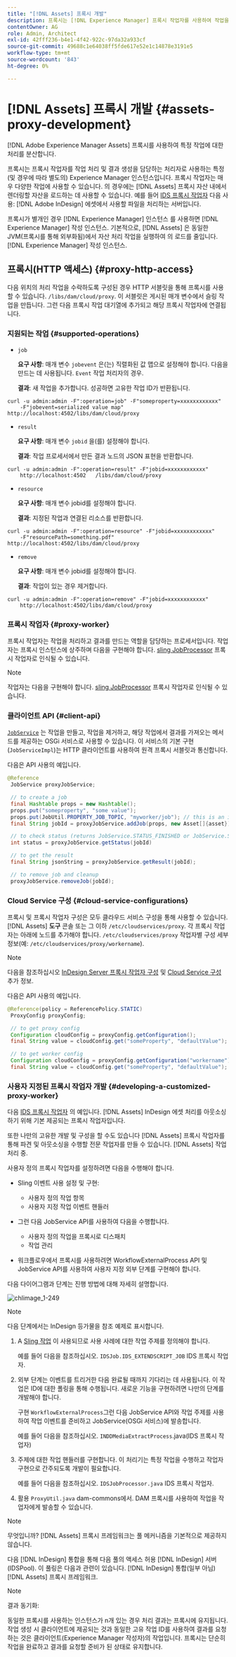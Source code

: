 ```yaml
---
title: "[!DNL Assets] 프록시 개발"
description: 프록시는 [!DNL Experience Manager] 프록시 작업자를 사용하여 작업을 처리하는 인스턴스입니다. 구성 방법 알아보기 [!DNL Experience Manager] 프록시, 지원되는 작업, 프록시 구성 요소 및 사용자 지정 프록시 작업자를 개발하는 방법.
contentOwner: AG
role: Admin, Architect
exl-id: 42fff236-b4e1-4f42-922c-97da32a933cf
source-git-commit: 49688c1e64038ff5fde617e52e1c14878e3191e5
workflow-type: tm+mt
source-wordcount: '843'
ht-degree: 0%

---
```


# [!DNL Assets] 프록시 개발 {#assets-proxy-development}

[!DNL Adobe Experience Manager Assets] 프록시를 사용하여 특정 작업에 대한 처리를 분산합니다.

프록시는 프록시 작업자를 작업 처리 및 결과 생성을 담당하는 처리자로 사용하는 특정(및 경우에 따라 별도의) Experience Manager 인스턴스입니다. 프록시 작업자는 매우 다양한 작업에 사용할 수 있습니다. 의 경우에는 [!DNL Assets] 프록시 자산 내에서 렌더링할 자산을 로드하는 데 사용할 수 있습니다. 예를 들어 [IDS 프록시 작업자](indesign.md) 다음 사용: [!DNL Adobe InDesign] 에셋에서 사용할 파일을 처리하는 서버입니다.

프록시가 별개인 경우 [!DNL Experience Manager] 인스턴스 를 사용하면 [!DNL Experience Manager] 작성 인스턴스. 기본적으로, [!DNL Assets] 은 동일한 JVM(프록시를 통해 외부화됨)에서 자산 처리 작업을 실행하여 의 로드를 줄입니다. [!DNL Experience Manager] 작성 인스턴스.

## 프록시(HTTP 액세스) {#proxy-http-access}

다음 위치의 처리 작업을 수락하도록 구성된 경우 HTTP 서블릿을 통해 프록시를 사용할 수 있습니다. `/libs/dam/cloud/proxy`. 이 서블릿은 게시된 매개 변수에서 슬링 작업을 만듭니다. 그런 다음 프록시 작업 대기열에 추가되고 해당 프록시 작업자에 연결됩니다.

### 지원되는 작업 {#supported-operations}

* `job`

  **요구 사항**: 매개 변수 `jobevent` 은(는) 직렬화된 값 맵으로 설정해야 합니다. 다음을 만드는 데 사용됩니다. `Event` 작업 처리자의 경우.

  **결과**: 새 작업을 추가합니다. 성공하면 고유한 작업 ID가 반환됩니다.

```shell
curl -u admin:admin -F":operation=job" -F"someproperty=xxxxxxxxxxxx"
    -F"jobevent=serialized value map" http://localhost:4502/libs/dam/cloud/proxy
```

* `result`

  **요구 사항**: 매개 변수 `jobid` 을(를) 설정해야 합니다.

  **결과**: 작업 프로세서에서 만든 결과 노드의 JSON 표현을 반환합니다.

```shell
curl -u admin:admin -F":operation=result" -F"jobid=xxxxxxxxxxxx"
    http://localhost:4502   /libs/dam/cloud/proxy
```

* `resource`

  **요구 사항**: 매개 변수 jobid를 설정해야 합니다.

  **결과**: 지정된 작업과 연결된 리소스를 반환합니다.

```shell
curl -u admin:admin -F":operation=resource" -F"jobid=xxxxxxxxxxxx"
    -F"resourcePath=something.pdf" http://localhost:4502/libs/dam/cloud/proxy
```

* `remove`

  **요구 사항**: 매개 변수 jobid를 설정해야 합니다.

  **결과**: 작업이 있는 경우 제거합니다.

```shell
curl -u admin:admin -F":operation=remove" -F"jobid=xxxxxxxxxxxx"
    http://localhost:4502/libs/dam/cloud/proxy
```

### 프록시 작업자 {#proxy-worker}

프록시 작업자는 작업을 처리하고 결과를 만드는 역할을 담당하는 프로세서입니다. 작업자는 프록시 인스턴스에 상주하며 다음을 구현해야 합니다. [sling JobProcessor](https://sling.apache.org/site/eventing-and-jobs.html) 프록시 작업자로 인식될 수 있습니다.

>[!NOTE]
>
>작업자는 다음을 구현해야 합니다. [sling JobProcessor](https://sling.apache.org/site/eventing-and-jobs.html) 프록시 작업자로 인식될 수 있습니다.

### 클라이언트 API {#client-api}

[`JobService`](https://helpx.adobe.com/experience-manager/6-5/sites/developing/using/reference-materials/javadoc/index.html) 는 작업을 만들고, 작업을 제거하고, 해당 작업에서 결과를 가져오는 메서드를 제공하는 OSGi 서비스로 사용할 수 있습니다. 이 서비스의 기본 구현(`JobServiceImpl`)는 HTTP 클라이언트를 사용하여 원격 프록시 서블릿과 통신합니다.

다음은 API 사용의 예입니다.

```java
@Reference
 JobService proxyJobService;

 // to create a job
 final Hashtable props = new Hashtable();
 props.put("someproperty", "some value");
 props.put(JobUtil.PROPERTY_JOB_TOPIC, "myworker/job"); // this is an identifier of the worker
 final String jobId = proxyJobService.addJob(props, new Asset[]{asset});

 // to check status (returns JobService.STATUS_FINISHED or JobService.STATUS_INPROGRESS)
 int status = proxyJobService.getStatus(jobId)

 // to get the result
 final String jsonString = proxyJobService.getResult(jobId);

 // to remove job and cleanup
 proxyJobService.removeJob(jobId);
```

### Cloud Service 구성 {#cloud-service-configurations}

<!-- TBD: Cannot find com.day.cq.dam.api.proxy at https://helpx.adobe.com/experience-manager/6-5/sites/developing/using/reference-materials/javadoc/index.html which were generated in May 2020. Hiding this broken link for now.
>[!NOTE]
>
>Reference documentation for the proxy API is available under [`com.day.cq.dam.api.proxy`](https://helpx.adobe.com/experience-manager/6-5/sites/developing/using/reference-materials/javadoc/com/day/cq/dam/api/proxy/package-summary.html).
-->

프록시 및 프록시 작업자 구성은 모두 클라우드 서비스 구성을 통해 사용할 수 있습니다. [!DNL Assets] **도구** 콘솔 또는 그 이하 `/etc/cloudservices/proxy`. 각 프록시 작업자는 아래에 노드를 추가해야 합니다. `/etc/cloudservices/proxy` 작업자별 구성 세부 정보(예: `/etc/cloudservices/proxy/workername`).

>[!NOTE]
>
>다음을 참조하십시오 [InDesign Server 프록시 작업자 구성](indesign.md#configuring-the-proxy-worker-for-indesign-server) 및 [Cloud Service 구성](../sites-developing/extending-cloud-config.md) 추가 정보.

다음은 API 사용의 예입니다.

```java
@Reference(policy = ReferencePolicy.STATIC)
 ProxyConfig proxyConfig;

 // to get proxy config
 Configuration cloudConfig = proxyConfig.getConfiguration();
 final String value = cloudConfig.get("someProperty", "defaultValue");

 // to get worker config
 Configuration cloudConfig = proxyConfig.getConfiguration("workername");
 final String value = cloudConfig.get("someProperty", "defaultValue");
```

### 사용자 지정된 프록시 작업자 개발 {#developing-a-customized-proxy-worker}

다음 [IDS 프록시 작업자](indesign.md) 의 예입니다. [!DNL Assets] InDesign 에셋 처리를 아웃소싱하기 위해 기본 제공되는 프록시 작업자입니다.

또한 나만의 고유한 개발 및 구성을 할 수도 있습니다 [!DNL Assets] 프록시 작업자를 통해 파견 및 아웃소싱을 수행할 전문 작업자를 만들 수 있습니다. [!DNL Assets] 작업 처리 중.

사용자 정의 프록시 작업자를 설정하려면 다음을 수행해야 합니다.

* Sling 이벤트 사용 설정 및 구현:

   * 사용자 정의 작업 항목
   * 사용자 지정 작업 이벤트 핸들러

* 그런 다음 JobService API를 사용하여 다음을 수행합니다.

   * 사용자 정의 작업을 프록시로 디스패치
   * 작업 관리

* 워크플로우에서 프록시를 사용하려면 WorkflowExternalProcess API 및 JobService API를 사용하여 사용자 지정 외부 단계를 구현해야 합니다.

다음 다이어그램과 단계는 진행 방법에 대해 자세히 설명합니다.

![chlimage_1-249](assets/chlimage_1-249.png)

>[!NOTE]
>
>다음 단계에서는 InDesign 등가물을 참조 예제로 표시합니다.

1. A [Sling 작업](https://sling.apache.org/site/eventing-and-jobs.html) 이 사용되므로 사용 사례에 대한 작업 주제를 정의해야 합니다.

   예를 들어 다음을 참조하십시오. `IDSJob.IDS_EXTENDSCRIPT_JOB` IDS 프록시 작업자.

1. 외부 단계는 이벤트를 트리거한 다음 완료될 때까지 기다리는 데 사용됩니다. 이 작업은 ID에 대한 폴링을 통해 수행됩니다. 새로운 기능을 구현하려면 나만의 단계를 개발해야 합니다.

   구현 `WorkflowExternalProcess`그런 다음 JobService API와 작업 주제를 사용하여 작업 이벤트를 준비하고 JobService(OSGi 서비스)에 발송합니다.

   예를 들어 다음을 참조하십시오. `INDDMediaExtractProcess`.java(IDS 프록시 작업자)

1. 주제에 대한 작업 핸들러를 구현합니다. 이 처리기는 특정 작업을 수행하고 작업자 구현으로 간주되도록 개발이 필요합니다.

   예를 들어 다음을 참조하십시오. `IDSJobProcessor.java` IDS 프록시 작업자.

1. 활용 `ProxyUtil.java` dam-commons에서. DAM 프록시를 사용하여 작업을 작업자에게 발송할 수 있습니다.

>[!NOTE]
>
>무엇입니까? [!DNL Assets] 프록시 프레임워크는 풀 메커니즘을 기본적으로 제공하지 않습니다.
>
>다음 [!DNL InDesign] 통합을 통해 다음 풀의 액세스 허용 [!DNL InDesign] 서버(IDSPool). 이 풀링은 다음과 관련이 있습니다. [!DNL InDesign] 통합(일부 아님) [!DNL Assets] 프록시 프레임워크.

>[!NOTE]
>
>결과 동기화:
>
>동일한 프록시를 사용하는 인스턴스가 n개 있는 경우 처리 결과는 프록시에 유지됩니다. 작업 생성 시 클라이언트에 제공되는 것과 동일한 고유 작업 ID를 사용하여 결과를 요청하는 것은 클라이언트(Experience Manager 작성자)의 작업입니다. 프록시는 단순히 작업을 완료하고 결과를 요청할 준비가 된 상태로 유지합니다.
